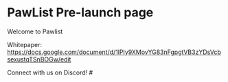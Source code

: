 # PawList Pre-launch page

Welcome to Pawlist

Whitepaper: https://docs.google.com/document/d/1lPIy9XMovYG83nFgpgtVB3zYDsVcbsexustqTSnBOGw/edit

Connect with us on Discord!
#<a href="https://discord.gg/hvt4VjHcfH"></a>
